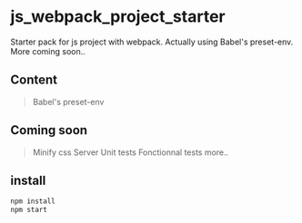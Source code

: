 # js_webpack_project_starter
Starter pack for js project with webpack. Actually using Babel's preset-env. More coming soon..

## Content
>
> Babel's preset-env
>
>

## Coming soon
>
> Minify css
> Server
> Unit tests
> Fonctionnal tests
> more..
>

## install
```bash
npm install
npm start
```